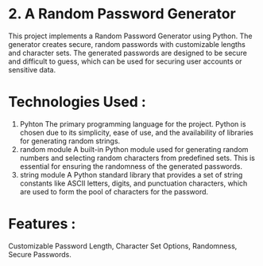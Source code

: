 # 2. A Random Password Generator
This project implements a Random Password Generator using Python. The generator creates secure, random passwords with customizable lengths and character sets. The generated passwords are designed to be secure and difficult to guess, which can be used for securing user accounts or sensitive data.


# Technologies Used :
1. Pyhton
The primary programming language for the project. Python is chosen due to its simplicity, ease of use, and the availability of libraries for generating random strings.
2. random module
A built-in Python module used for generating random numbers and selecting random characters from predefined sets. This is essential for ensuring the randomness of the generated passwords.
3. string module
A Python standard library that provides a set of string constants like ASCII letters, digits, and punctuation characters, which are used to form the pool of characters for the password.



# Features :
Customizable Password Length,
Character Set Options,
Randomness,
Secure Passwords.
